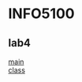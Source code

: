 # INFO5100

## lab4

[main](https://github.com/ivylu888/INFO5100/blob/main/grade_lab4.java)   
[class](https://github.com/ivylu888/INFO5100/blob/main/getWeightGrade_lab4.java)
